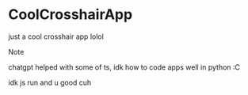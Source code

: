 # CoolCrosshairApp
just a cool crosshair app lolol
> [!NOTE]
> chatgpt helped with some of ts, idk how to code apps well in python :C

idk js run and u good cuh
